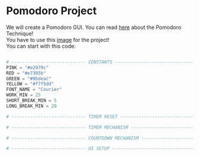 # Pomodoro Project

We will create a Pomodoro GUI. You can read [here](https://en.wikipedia.org/wiki/Pomodoro_Technique) about the Pomodoro Technique!
<br>
You have to use this [image](https://github.com/Olexandr-Andriyenko/Python-learning-path/blob/main/illustrations/tomato.png) for the project!
<br>
You can start with this code:

```python

# ---------------------------- CONSTANTS ------------------------------- #
PINK = "#e2979c"
RED = "#e7305b"
GREEN = "#9bdeac"
YELLOW = "#f7f5dd"
FONT_NAME = "Courier"
WORK_MIN = 25
SHORT_BREAK_MIN = 5
LONG_BREAK_MIN = 20

# ---------------------------- TIMER RESET ------------------------------- # 

# ---------------------------- TIMER MECHANISM ------------------------------- # 

# ---------------------------- COUNTDOWN MECHANISM ------------------------------- # 

# ---------------------------- UI SETUP ------------------------------- #
```
